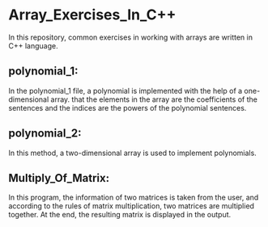 # Array_Exercises_In_C++
In this repository, common exercises in working with arrays are written in C++ language.

## polynomial_1:
In the polynomial_1 file, a polynomial is implemented with the help of a one-dimensional array. that the elements in the array are the coefficients of the sentences and the indices are the powers of the polynomial sentences.

## polynomial_2:
In this method, a two-dimensional array is used to implement polynomials.

## Multiply_Of_Matrix:
In this program, the information of two matrices is taken from the user, and according to the rules of matrix multiplication, two matrices are multiplied together. At the end, the resulting matrix is displayed in the output.
